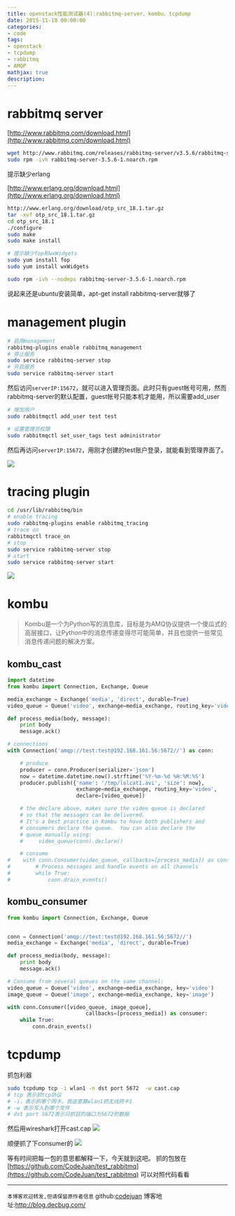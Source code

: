 ```yaml
---
title: openstack性能测试器(4):rabbitmq-server、kombu、tcpdump
date: 2015-11-10 00:00:00
categories:
- code
tags: 
- openstack
- tcpdump
- rabbitmq
- AMQP
mathjax: true
description: 
---
```


# rabbitmq server

[http://www.rabbitmq.com/download.html](http://www.rabbitmq.com/download.html)

```sh
wget http://www.rabbitmq.com/releases/rabbitmq-server/v3.5.6/rabbitmq-server-3.5.6-1.noarch.rpm
sudo rpm -ivh rabbitmq-server-3.5.6-1.noarch.rpm 
```
提示缺少erlang

[http://www.erlang.org/download.html](http://www.erlang.org/download.html)


```sh
http://www.erlang.org/download/otp_src_18.1.tar.gz
tar -xvf otp_src_18.1.tar.gz
cd otp_src_18.1
./configure
sudo make
sudo make install

# 提示缺少fop和wxWidgets
sudo yum install fop
sudo yum install wxWidgets
```


```sh
sudo rpm -ivh --nodeps rabbitmq-server-3.5.6-1.noarch.rpm 
```

<!--more-->


说起来还是ubuntu安装简单，apt-get install rabbitmq-server就够了

# management plugin

```sh
# 启用management
rabbitmq-plugins enable rabbitmq_management
# 停止服务
sudo service rabbitmq-server stop
# 开启服务
sudo service rabbitmq-server start
```
然后访问`serverIP:15672`，就可以进入管理页面。此时只有guest帐号可用，然而rabbitmq-server的默认配置，guest帐号只能本机才能用，所以需要add_user

```sh
# 增加用户
sudo rabbitmqctl add_user test test

# 设置管理员权限
sudo rabbitmqctl set_user_tags test administrator
```

然后再访问`serverIP:15672`，用刚才创建的test账户登录，就能看到管理界面了。

![](https://github.com/CodeJuan/codejuan.github.io/raw/master/images/blog/amqp/rabbitmq_management.png)

# tracing plugin

```sh
cd /usr/lib/rabbitmq/bin
# enable tracing
sudo rabbitmq-plugins enable rabbitmq_tracing
# trace on
rabbitmqctl trace_on 
# stop
sudo service rabbitmq-server stop
# start
sudo service rabbitmq-server start
```

![](https://github.com/CodeJuan/codejuan.github.io/raw/master/images/blog/amqp/rabbitmq_tracing.png)

# kombu

> Kombu是一个为Python写的消息库，目标是为AMQ协议提供一个傻瓜式的高层接口，让Python中的消息传递变得尽可能简单，并且也提供一些常见消息传递问题的解决方案。

## kombu_cast
```python
import datetime
from kombu import Connection, Exchange, Queue

media_exchange = Exchange('media', 'direct', durable=True)
video_queue = Queue('video', exchange=media_exchange, routing_key='video')

def process_media(body, message):
    print body
    message.ack()

# connections
with Connection('amqp://test:test@192.168.161.56:5672//') as conn:

    # produce
    producer = conn.Producer(serializer='json')
    now = datetime.datetime.now().strftime('%Y-%m-%d %H:%M:%S')
    producer.publish({'name': '/tmp/lolcat1.avi', 'size': now},
                      exchange=media_exchange, routing_key='video',
                      declare=[video_queue])

    # the declare above, makes sure the video queue is declared
    # so that the messages can be delivered.
    # It's a best practice in Kombu to have both publishers and
    # consumers declare the queue.  You can also declare the
    # queue manually using:
    #     video_queue(conn).declare()

    # consume
#    with conn.Consumer(video_queue, callbacks=[process_media]) as consumer:
#        # Process messages and handle events on all channels
#        while True:
#            conn.drain_events()
```

## kombu_consumer
```python
from kombu import Connection, Exchange, Queue


conn = Connection('amqp://test:test@192.168.161.56:5672//')
media_exchange = Exchange('media', 'direct', durable=True)

def process_media(body, message):
    print body
    message.ack()

# Consume from several queues on the same channel:
video_queue = Queue('video', exchange=media_exchange, key='video')
image_queue = Queue('image', exchange=media_exchange, key='image')

with conn.Consumer([video_queue, image_queue],
                         callbacks=[process_media]) as consumer:
    while True:
        conn.drain_events()
```

# tcpdump
抓包利器
```sh
sudo tcpdump tcp -i wlan1 -n dst port 5672  -w cast.cap
# tcp 表示抓tcp协议
# -i，表示抓哪个网卡。我这里算wlan1抓无线网卡1
# -w 表示写入到哪个文件
# dst port 5672表示只抓目的端口为5672的数据
```
然后用wireshark打开cast.cap
![](https://github.com/CodeJuan/codejuan.github.io/raw/master/images/blog/amqp/wireshark_cast.png)

顺便抓了下consumer的
![](https://github.com/CodeJuan/codejuan.github.io/raw/master/images/blog/amqp/wireshark_consume.png)

等有时间把每一包的意思都解释一下，今天就到这吧。
抓的包放在
[https://github.com/CodeJuan/test_rabbitmq](https://github.com/CodeJuan/test_rabbitmq)
可以对照代码看看

----------------------------

`本博客欢迎转发,但请保留原作者信息`
github:[codejuan](https://github.com/CodeJuan)
博客地址:http://blog.decbug.com/

